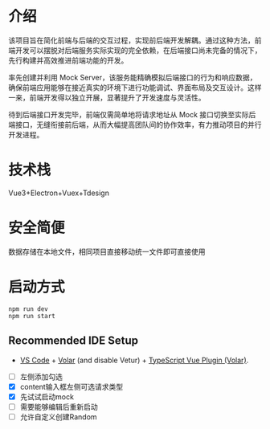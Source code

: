# 介绍
该项目旨在简化前端与后端的交互过程，实现前后端开发解耦。通过这种方法，前端开发可以摆脱对后端服务实际实现的完全依赖，在后端接口尚未完备的情况下，先行构建并高效推进前端功能的开发。

率先创建并利用 Mock Server，该服务能精确模拟后端接口的行为和响应数据，确保前端应用能够在接近真实的环境下进行功能调试、界面布局及交互设计。这样一来，前端开发得以独立开展，显著提升了开发速度与灵活性。

待到后端接口开发完毕，前端仅需简单地将请求地址从 Mock 接口切换至实际后端接口，无缝衔接前后端，从而大幅提高团队间的协作效率，有力推动项目的并行开发进程。


# 技术栈
Vue3+Electron+Vuex+Tdesign

# 安全简便

数据存储在本地文件，相同项目直接移动统一文件即可直接使用

# 启动方式
```
npm run dev
npm run start
```
## Recommended IDE Setup

- [VS Code](https://code.visualstudio.com/) + [Volar](https://marketplace.visualstudio.com/items?itemName=Vue.volar) (and disable Vetur) + [TypeScript Vue Plugin (Volar)](https://marketplace.visualstudio.com/items?itemName=Vue.vscode-typescript-vue-plugin).

- [ ] 左侧添加勾选
- [x] content输入框左侧可选请求类型
- [x] 先试试启动mock
- [ ] 需要能够编辑后重新启动
- [ ] 允许自定义创建Random